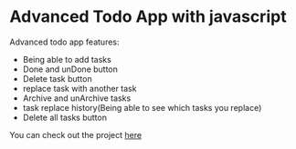 # Advanced Todo App with javascript

Advanced todo app features:
- Being able to add tasks
- Done and unDone button
- Delete task button
- replace task with another task
- Archive and unArchive tasks
- task replace history(Being able to see which tasks you replace)
- Delete all tasks button

You can check out the project [here](https://jabrailzadeali.github.io/Todo-App/)
